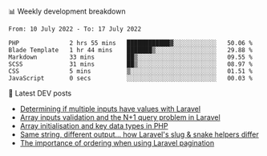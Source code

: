 📊 Weekly development breakdown
<!--START_SECTION:waka-->

```text
From: 10 July 2022 - To: 17 July 2022

PHP              2 hrs 55 mins   ████████████▓░░░░░░░░░░░░   50.06 %
Blade Template   1 hr 44 mins    ███████▒░░░░░░░░░░░░░░░░░   29.88 %
Markdown         33 mins         ██▒░░░░░░░░░░░░░░░░░░░░░░   09.55 %
SCSS             31 mins         ██▒░░░░░░░░░░░░░░░░░░░░░░   08.97 %
CSS              5 mins          ▒░░░░░░░░░░░░░░░░░░░░░░░░   01.51 %
JavaScript       0 secs          ░░░░░░░░░░░░░░░░░░░░░░░░░   00.03 %
```

<!--END_SECTION:waka-->

📕 Latest DEV posts
<!-- BLOG-POST-LIST:START -->
- [Determining if multiple inputs have values with Laravel](https://dev.to/michaelvickersuk/determining-if-multiple-inputs-have-values-with-laravel-km6)
- [Array inputs validation and the N+1 query problem in Laravel](https://dev.to/michaelvickersuk/array-inputs-validation-and-the-n1-query-problem-in-laravel-2agb)
- [Array initialisation and key data types in PHP](https://dev.to/michaelvickersuk/array-initialisation-and-key-data-types-in-php-1e5b)
- [Same string, different output... how Laravel&#39;s slug &amp; snake helpers differ](https://dev.to/michaelvickersuk/same-string-different-output-how-laravels-slug-snake-helpers-differ-1ccj)
- [The importance of ordering when using Laravel pagination](https://dev.to/michaelvickersuk/the-importance-of-ordering-when-using-laravel-pagination-1e37)
<!-- BLOG-POST-LIST:END -->
